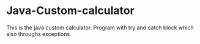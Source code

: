 # Java-Custom-calculator
This is the java custom calculator. Program with try and catch block which also throughs exceptions.
